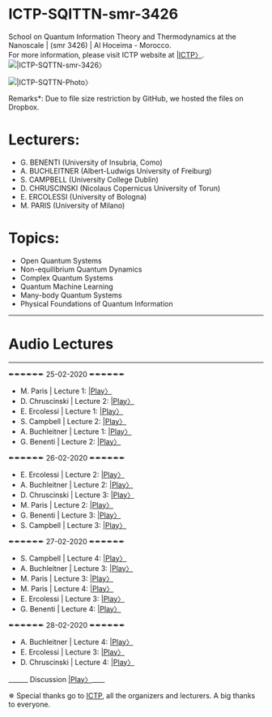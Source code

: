 # ICTP-SQITTN-smr-3426
School on Quantum Information Theory and Thermodynamics at the Nanoscale | (smr 3426) | Al Hoceima - Morocco.  
For more information, please visit ICTP website at [|ICTP〉](http://indico.ictp.it/event/9023/).
![|ICTP-SQTTN-smr-3426〉](https://raw.githubusercontent.com/etriZiko/ICTP-SQTTN-smr-3426/master/SQITTN.png) 



![|ICTP-SQTTN-Photo〉](https://raw.githubusercontent.com/etriZiko/ICTP-SQITTN-smr-3426/master/SchoolPhoto.JPG)


Remarks*: Due to file size restriction by GitHub, we hosted the files on Dropbox.


# Lecturers:
- G. BENENTI (University of Insubria, Como)
- A. BUCHLEITNER (Albert-Ludwigs University of Freiburg)
- S. CAMPBELL (University College Dublin)
- D. CHRUSCINSKI (Nicolaus Copernicus University of Torun)
- E. ERCOLESSI (University of Bologna)
- M. PARIS (University of Milano)

# Topics:
- Open Quantum Systems
- Non-equilibrium Quantum Dynamics
- Complex Quantum Systems
- Quantum Machine Learning
- Many-body Quantum Systems
- Physical Foundations of Quantum Information
-----------------------------------------------------------------------------
#                                  Audio Lectures
-----------------------------------------------------------------------------
✒✒✒✒✒✒ 25-02-2020 ✒✒✒✒✒✒


- M. Paris | Lecture 1:  [|Play〉](https://www.dropbox.com/s/vxwrtwvrtrzj86p/ICTP-SQITTN-M.%20Paris_L1.mp3?dl=0)
- D. Chruscinski | Lecture 2:  [|Play〉](https://www.dropbox.com/s/a250hzgeu602jn2/ICTP-SQITTN-D.%20Chruscinski_L2.mp3?dl=0)
- E. Ercolessi | Lecture 1: [|Play〉](https://www.dropbox.com/s/zk97fir2iociu09/ICTP-SQITTN-E.%20Ercolessi_L1.mp3?dl=0)
- S. Campbell | Lecture 2: [|Play〉](https://www.dropbox.com/s/b3n9nfb5knwhmsi/ICTP-SQITTN-S.%20Campbell_L2.mp3?dl=0)
- A. Buchleitner | Lecture 1:  [|Play〉](https://www.dropbox.com/s/fjlgipuw822lt82/ICTP-SQITTN-A.%20Buchleitner_L1.mp3?dl=0)
- G. Benenti | Lecture 2: [|Play〉](https://www.dropbox.com/s/t6hgg2w7gyaicoj/ICTP-SQITTN-G%20Benneti_L2.mp3?dl=0)


✒✒✒✒✒✒ 26-02-2020 ✒✒✒✒✒✒


- E. Ercolessi | Lecture 2: [|Play〉](https://www.dropbox.com/s/1wc59cxgk7rvmoi/ICTP-SQITTN-E.%20Ercolessi_L2.mp3?dl=0)
- A. Buchleitner | Lecture 2:  [|Play〉](https://www.dropbox.com/s/qahn7u3120v8dcx/ICTP-SQITTN-A.%20Buchleitner_L2.mp3?dl=0)
- D. Chruscinski | Lecture 3:  [|Play〉](https://www.dropbox.com/s/oepzeyskwm85wv5/ICTP-SQITTN-D.%20Chruscinski_L3.mp3?dl=0)
- M. Paris | Lecture 2:  [|Play〉](https://www.dropbox.com/s/a29jcryf75q56qs/ICTP-SQITTN-M.%20Paris_L2.mp3?dl=0)
- G. Benenti | Lecture 3:  [|Play〉](https://www.dropbox.com/s/ehnvqa02fy3dee7/ICTP-SQITTN-G%20Benneti_L3.mp3?dl=0)
- S. Campbell | Lecture 3: [|Play〉](https://www.dropbox.com/s/k6gze2i0o14ku9d/ICTP-SQITTN-S.%20Campbell_L3.mp3?dl=0)


✒✒✒✒✒✒ 27-02-2020 ✒✒✒✒✒✒


- S. Campbell | Lecture 4: [|Play〉](https://www.dropbox.com/s/gsuui0zlc1op2ga/ICTP-SQITTN-M.%20Paris_L4.mp3?dl=0)
- A. Buchleitner | Lecture 3: [|Play〉](https://www.dropbox.com/s/21u2z4s28s54xl9/ICTP-SQITTN-A.%20Buchleitner_L3.mp3?dl=0)
- M. Paris | Lecture 3:  [|Play〉](https://www.dropbox.com/s/tkdoaarpz5ywlfx/ICTP-SQITTN-M.%20Paris_L3.mp3?dl=0)
- M. Paris | Lecture 4:  [|Play〉](https://www.dropbox.com/s/gsuui0zlc1op2ga/ICTP-SQITTN-M.%20Paris_L4.mp3?dl=0)
- E. Ercolessi | Lecture 3: [|Play〉](https://www.dropbox.com/s/1njddhybaeery33/ICTP-SQITTN-E.%20Ercolessi_L3.mp3?dl=0)
- G. Benenti | Lecture 4: [|Play〉](https://www.dropbox.com/s/x6qyjx7tq2t9w03/ICTP-SQITTN-G%20Benneti_L4.mp3?dl=0)


✒✒✒✒✒✒ 28-02-2020 ✒✒✒✒✒✒


- A. Buchleitner | Lecture 4: [|Play〉](https://www.dropbox.com/s/19v5md57g6shrom/ICTP-SQITTN-A.%20Buchleitner_L4.mp3?dl=0)
- E. Ercolessi | Lecture 3: [|Play〉](https://www.dropbox.com/s/5hyftfvm02sir7d/ICTP-SQITTN-E.%20Ercolessi_L4.mp3?dl=0)
- D. Chruscinski | Lecture 4: [|Play〉](https://www.dropbox.com/s/85q8l4libzvgyh9/ICTP-SQITTN-D.%20Chruscinski_L4.mp3?dl=0)

______ Discussion [|Play〉](https://www.dropbox.com/s/lesgaer8a8tx879/Discussion.mp3?dl=0)____



✵ Special thanks go to [ICTP](https://www.ictp.it/), all the organizers and lecturers. A big thanks to everyone.
